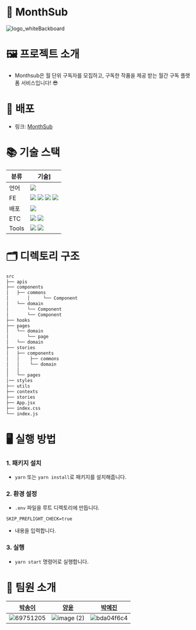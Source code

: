 # 📝 MonthSub

![logo_whiteBackboard](https://user-images.githubusercontent.com/88189402/146893680-0c14334c-4e23-4164-b0e7-04a608b0971b.jpg)

# 🖼 프로젝트 소개

- Monthsub은 월 단위 구독자를 모집하고, 구독한 작품을 제공 받는 월간 구독 플랫폼 서비스입니다! 😎

# 📜 배포

- 링크: [MonthSub](https://monthsub.netlify.app/)

# 📚 기술 스택

| 분류  | 기술]                                                                                                                                                                                                                                                                                                                                                                                     |
| ----- | ----------------------------------------------------------------------------------------------------------------------------------------------------------------------------------------------------------------------------------------------------------------------------------------------------------------------------------------------------------------------------------------- |
| 언어  | <img src="https://img.shields.io/badge/JavaScript-F7DF1E?style=for-the-badge&logo=JavaScript&logoColor=ffffff"/>                                                                                                                                                                                                                                                                          |
| FE    | <img src="https://img.shields.io/badge/React-61DAFB?style=for-the-badge&logo=React&logoColor=ffffff"/> <img src="https://img.shields.io/badge/Styledcomponents-DB7093?style=for-the-badge&logo=styledcomponents&logoColor=ffffff"/> <img src="https://img.shields.io/badge/Axios-8DD6F9?style=for-the-badge"/> <img src="https://img.shields.io/badge/Craco-9999FF?style=for-the-badge"/> |
| 배포  | <img src="https://img.shields.io/badge/Netlify-00C7B7?style=for-the-badge&logo=Netlify&logoColor=ffffff"/>                                                                                                                                                                                                                                                                                |
| ETC   | <img src="https://img.shields.io/badge/ESLint-4B32C3?style=for-the-badge&logo=ESLint&logoColor=ffffff"/> <img src="https://img.shields.io/badge/Prettier-F7B93E?style=for-the-badge&logo=Prettier&logoColor=ffffff"/>                                                                                                                                                                     |
| Tools | <img src="https://img.shields.io/badge/Jira-0052CC?style=for-the-badge&logo=Jira&logoColor=ffffff"/> <img src="https://img.shields.io/badge/Notion-000000?style=for-the-badge&logo=Notion&logoColor=ffffff"/>                                                                                                                                                                             |

# 🗂 디렉토리 구조

```bash
src
├── apis
├── components
│   ├── commons
│		│	  └── Component
│   └── domain
│       └── Component
│       └── Component
├── hooks
├── pages
│   └── domain
│       └── page
│   └── domain
├── stories
│   ├── components
│   │    ├── commons
│   │    └── domain
│   │
│   └── pages
│── styles
├── utils
├── contexts
├── stories
├── App.jsx
├── index.css
└── index.js
```

# 🖥 실행 방법

### 1. 패키지 설치

- `yarn` 또는 `yarn install`로 패키지를 설치해줍니다.

### 2. 환경 설정

- `.env` 파일을 루트 디렉토리에 만듭니다.

```
SKIP_PREFLIGHT_CHECK=true
```

- 내용을 입력합니다.

### 3. 실행

- `yarn start` 명령어로 실행합니다.

# 🧸 팀원 소개

|                                        [박송이](https://github.com/thddlmy)                                         |                                         [양윤](https://github.com/yyoooon)                                          |                                       [박예진](https://github.com/kokoke414)                                        |
| :-----------------------------------------------------------------------------------------------------------------: | :-----------------------------------------------------------------------------------------------------------------: | :-----------------------------------------------------------------------------------------------------------------: |
| ![69751205](https://user-images.githubusercontent.com/88189402/146892679-4aaaf9b4-1412-4cb9-b49f-65b0d92e3d75.jpeg) | ![image (2)](https://user-images.githubusercontent.com/88189402/146892772-bd1a18a7-1ab1-4577-8a45-044cf090bf8f.png) | ![bda04f6c4](https://user-images.githubusercontent.com/88189402/146893012-17507821-c407-4a5b-842e-f93792b3889a.png) |
